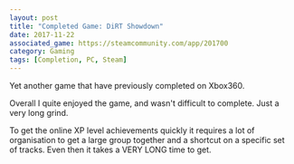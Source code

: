 ```yaml
---
layout: post
title: "Completed Game: DiRT Showdown"
date: 2017-11-22
associated_game: https://steamcommunity.com/app/201700
category: Gaming
tags: [Completion, PC, Steam]
---
```


Yet another game that have previously completed on Xbox360.

Overall I quite enjoyed the game, and wasn't difficult to complete.  Just a very long grind.

To get the online XP level achievements quickly it requires a lot of organisation to get a large group together and a shortcut on a specific set of tracks.  Even then it takes a VERY LONG time to get.